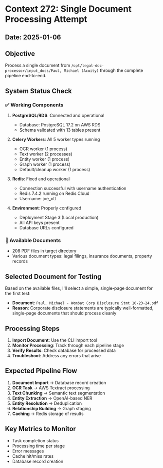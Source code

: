 # Context 272: Single Document Processing Attempt

## Date: 2025-01-06

## Objective

Process a single document from `/opt/legal-doc-processor/input_docs/Paul, Michael (Acuity)` through the complete pipeline end-to-end.

## System Status Check

### ✅ Working Components
1. **PostgreSQL/RDS**: Connected and operational
   - Database: PostgreSQL 17.2 on AWS RDS
   - Schema validated with 13 tables present
   
2. **Celery Workers**: All 5 worker types running
   - OCR worker (1 process)
   - Text worker (2 processes)
   - Entity worker (1 process)
   - Graph worker (1 process)
   - Default/cleanup worker (1 process)
   
3. **Redis**: Fixed and operational
   - Connection successful with username authentication
   - Redis 7.4.2 running on Redis Cloud
   - Username: joe_ott
   
4. **Environment**: Properly configured
   - Deployment Stage 3 (Local production)
   - All API keys present
   - Database URLs configured

### 📁 Available Documents
- 208 PDF files in target directory
- Various document types: legal filings, insurance documents, property records

## Selected Document for Testing

Based on the available files, I'll select a simple, single-page document for the first test:
- **Document**: `Paul, Michael - Wombat Corp Disclosure Stmt 10-23-24.pdf`
- **Reason**: Corporate disclosure statements are typically well-formatted, single-page documents that should process cleanly

## Processing Steps

1. **Import Document**: Use the CLI import tool
2. **Monitor Processing**: Track through each pipeline stage
3. **Verify Results**: Check database for processed data
4. **Troubleshoot**: Address any errors that arise

## Expected Pipeline Flow

1. **Document Import** → Database record creation
2. **OCR Task** → AWS Textract processing
3. **Text Chunking** → Semantic text segmentation
4. **Entity Extraction** → OpenAI-based NER
5. **Entity Resolution** → Deduplication
6. **Relationship Building** → Graph staging
7. **Caching** → Redis storage of results

## Key Metrics to Monitor

- Task completion status
- Processing time per stage
- Error messages
- Cache hit/miss rates
- Database record creation